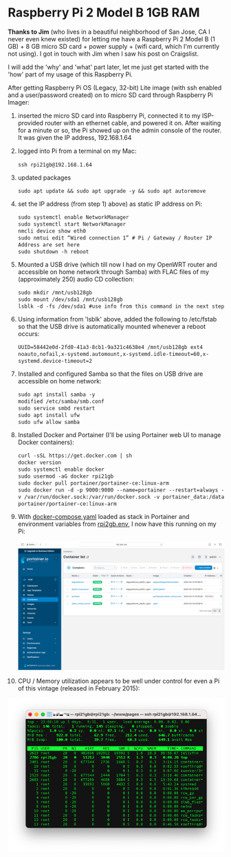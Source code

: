 # Raspberry Pi 2 Model B 1GB RAM

**Thanks to Jim** (who lives in a beautiful neighborhood of San Jose, CA I never even knew existed) for letting me have a Raspberry Pi 2 Model B (1 GB) + 8 GB micro SD card + power supply + (wifi card, which I'm currently not using). I got in touch with Jim when I saw his post on Craigslist.

I will add  the 'why' and 'what' part later, let me just get started with the 'how' part of my usage of this Raspberry Pi.

After getting Raspberry Pi OS (Legacy, 32-bit) Lite image (with ssh enabled and a user/password created) on to micro SD card through Raspberry Pi Imager:

1) inserted the micro SD card into Raspberry Pi, connected it to my ISP-provided router with an ethernet cable, and powered it on. After waiting for a minute or so, the Pi showed up on the admin console of the router. It was given the IP address, 192.168.1.64

2) logged into Pi from a terminal on my Mac:

    ```ssh rpi21gb@192.168.1.64```

3) updated packages

    ```
    sudo apt update && sudo apt upgrade -y && sudo apt autoremove
    ```

4) set the IP address (from step 1) above) as static IP address on Pi:
    ```
    sudo systemctl enable NetworkManager
    sudo systemctl start NetworkManager
    nmcli device show eth0
    sudo nmtui edit “Wired connection 1” # Pi / Gateway / Router IP Address are set here
    sudo shutdown -h reboot
    ```

5) Mounted a USB drive (which till now I had on my OpenWRT router and accessible on home network through Samba) with FLAC files of my (approximately 250) audio CD collection:
    ```
    sudo mkdir /mnt/usb128gb
    sudo mount /dev/sda1 /mnt/usb128gb
    lsblk -d -fs /dev/sda1 #use info from this command in the next step
    ```

6) Using information from 'lsblk' above, added the following to /etc/fstab so that the USB drive is automatically mounted whenever a reboot occurs:
    ```
    UUID=58442e0d-2fd0-41a3-8cb1-9a321c4638e4 /mnt/usb128gb ext4 noauto,nofail,x-systemd.automount,x-systemd.idle-timeout=60,x-systemd.device-timeout=2
    ```

7) Installed and configured Samba so that the files on USB drive are accessible on home network:
    ```
    sudo apt install samba -y
    modified /etc/samba/smb.conf
    sudo service smbd restart
    sudo apt install ufw
    sudo ufw allow samba
    ```
8) Installed Docker and Portainer (I'll be using Portainer web UI to manage Docker containers):
    ```
    curl -sSL https://get.docker.com | sh
    docker version
    sudo systemctl enable docker
    sudo usermod -aG docker rpi21gb
    sudo docker pull portainer/portainer-ce:linux-arm
    sudo docker run -d -p 9000:9000 --name=portainer --restart=always -v /var/run/docker.sock:/var/run/docker.sock -v portainer_data:/data portainer/portainer-ce:linux-arm
    ```
9) With [docker-compose.yaml](docker-compose.yaml) loaded as stack in Portainer and environment variables from [rpi2gb.env](rpi2gb.env), I now have this running on my Pi:

    ![containers in portainer](images/screenshots/portainer_3.png)

10) CPU / Memory utilization appears to be well under control for even a Pi of this vintage (released in February 2015):

![containers in portainer](images/screenshots/top_1.png)
